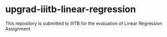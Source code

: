 # upgrad-iiitb-linear-regression
This repository is submitted to IIITB for the evaluation of Linear Regression Assignment
